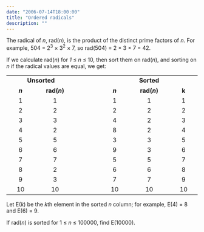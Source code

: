 ```yaml
---
date: "2006-07-14T18:00:00"
title: "Ordered radicals"
description: ""
---
```


<p>The radical of <i>n</i>, rad(<i>n</i>), is the product of the distinct prime factors of <i>n</i>. For example, 504 = 2<sup>3</sup> × 3<sup>2</sup> × 7, so rad(504) = 2 × 3 × 7 = 42.</p>
<p>If we calculate rad(<i>n</i>) for <i>1</i> ≤ <i>n</i> ≤ 10, then sort them on rad(<i>n</i>), and sorting on <i>n</i> if the radical values are equal, we get:</p>
<table align="center" border="0" cellpadding="2" cellspacing="0"><tr><td colspan="2"><div style="text-align:center;"><b>Unsorted</b></div></td>
<td> </td>
<td colspan="3"><div style="text-align:center;"><b>Sorted</b></div></td>
</tr><tr><td><div style="text-align:center;"><img alt="" height="1" src="images/spacer.gif" width="50"/><b><i>n</i></b></div></td>
<td><div style="text-align:center;"><img alt="" height="1" src="images/spacer.gif" width="50"/><b>rad(<i>n</i>)</b></div></td>
<td><img alt="" height="1" src="images/spacer.gif" width="50"/></td>
<td><div style="text-align:center;"><img alt="" height="1" src="images/spacer.gif" width="50"/><b><i>n</i></b></div></td>
<td><div style="text-align:center;"><img alt="" height="1" src="images/spacer.gif" width="50"/><b>rad(<i>n</i>)</b></div></td>
<td><div style="text-align:center;"><img alt="" height="1" src="images/spacer.gif" width="50"/><b>k</b></div></td>
</tr><tr><td><div style="text-align:center;">1</div></td><td><div style="text-align:center;">1</div></td>
<td> </td>
<td><div style="text-align:center;">1</div></td><td><div style="text-align:center;">1</div></td><td><div style="text-align:center;">1</div></td>
</tr><tr><td><div style="text-align:center;">2</div></td><td><div style="text-align:center;">2</div></td>
<td> </td>
<td><div style="text-align:center;">2</div></td><td><div style="text-align:center;">2</div></td><td><div style="text-align:center;">2</div></td>
</tr><tr><td><div style="text-align:center;">3</div></td><td><div style="text-align:center;">3</div></td>
<td> </td>
<td><div style="text-align:center;">4</div></td><td><div style="text-align:center;">2</div></td><td><div style="text-align:center;">3</div></td>
</tr><tr><td><div style="text-align:center;">4</div></td><td><div style="text-align:center;">2</div></td>
<td> </td>
<td><div style="text-align:center;">8</div></td><td><div style="text-align:center;">2</div></td><td><div style="text-align:center;">4</div></td>
</tr><tr><td><div style="text-align:center;">5</div></td><td><div style="text-align:center;">5</div></td>
<td> </td>
<td><div style="text-align:center;">3</div></td><td><div style="text-align:center;">3</div></td><td><div style="text-align:center;">5</div></td>
</tr><tr><td><div style="text-align:center;">6</div></td><td><div style="text-align:center;">6</div></td>
<td> </td>
<td><div style="text-align:center;">9</div></td><td><div style="text-align:center;">3</div></td><td><div style="text-align:center;">6</div></td>
</tr><tr><td><div style="text-align:center;">7</div></td><td><div style="text-align:center;">7</div></td>
<td> </td>
<td><div style="text-align:center;">5</div></td><td><div style="text-align:center;">5</div></td><td><div style="text-align:center;">7</div></td>
</tr><tr><td><div style="text-align:center;">8</div></td><td><div style="text-align:center;">2</div></td>
<td> </td>
<td><div style="text-align:center;">6</div></td><td><div style="text-align:center;">6</div></td><td><div style="text-align:center;">8</div></td>
</tr><tr><td><div style="text-align:center;">9</div></td><td><div style="text-align:center;">3</div></td>
<td> </td>
<td><div style="text-align:center;">7</div></td><td><div style="text-align:center;">7</div></td><td><div style="text-align:center;">9</div></td>
</tr><tr><td><div style="text-align:center;">10</div></td><td><div style="text-align:center;">10</div></td>
<td> </td>
<td><div style="text-align:center;">10</div></td><td><div style="text-align:center;">10</div></td><td><div style="text-align:center;">10</div></td>
</tr></table><p>Let E(<i>k</i>) be the <i>k</i>th element in the sorted <i>n</i> column; for example, E(4) = 8 and E(6) = 9.</p>
<p>If rad(<i>n</i>) is sorted for 1 ≤ <i>n</i> ≤ 100000, find E(10000).</p>

